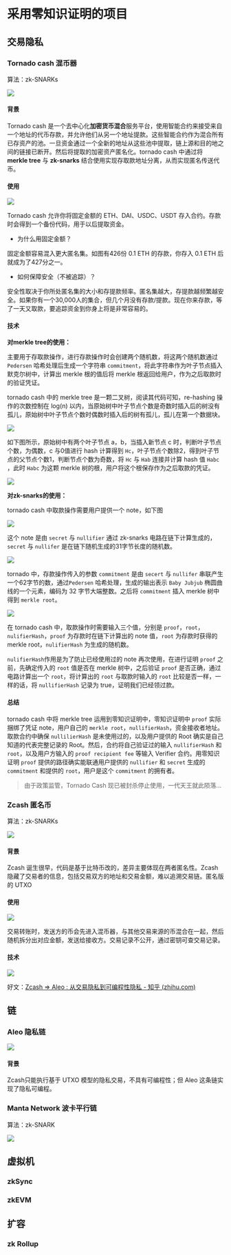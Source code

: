 # 采用零知识证明的项目

## 交易隐私

### Tornado cash 混币器

算法：zk-SNARKs

![](../img/tornado_cash_logo.png)

#### 背景

Tornado cash 是一个去中心化**加密货币混合**服务平台，使用智能合约来接受来自一个地址的代币存款，并允许他们从另一个地址提款。这些智能合约作为混合所有已存资产的池。一旦资金通过一个全新的地址从这些池中提取，链上源和目的地之间的链接已断开。然后将提取的加密资产匿名化。tornado cash 中通过将 **merkle tree** 与 **zk-snarks** 结合使用实现存取款地址分离，从而实现匿名传送代币。

#### 使用

![](../img/tornado_cash.png)

Tornado cash 允许你将固定金额的 ETH、DAI、USDC、USDT 存入合约。存款时会得到一个备份代码，用于以后提取资金。

- 为什么用固定金额？

固定金额容易混入更大匿名集。如图有426份 0.1 ETH 的存款，你存入 0.1 ETH 后就成为了427分之一。

- 如何保障安全（不被追踪）？

安全性取决于你所处匿名集的大小和存提款频率。匿名集越大，存提款越频繁越安全。如果你有一个30,000人的集合，但几个月没有存款/提款。现在你来存款，等了一天又取款，要追踪资金到你身上将是非常容易的。

#### 技术

**对merkle tree的使用：**

主要用于存取款操作，进行存款操作时会创建两个随机数，将这两个随机数通过 `Pedersen` 哈希处理后生成一个字符串 `commitment`，将此字符串作为叶子节点插入默克尔树中，计算出 merkle 根的值后将 merkle 根返回给用户，作为之后取款时的验证凭证。

tornado cash 中的 merkle tree 是一颗二叉树，阅读其代码可知，re-hashing 操作的次数控制在 log(n) 以内，当原始树中叶子节点个数是奇数时插入后的树没有孤儿，原始树中叶子节点个数时偶数时插入后的树有孤儿，孤儿在第一个数据块。

![](../img/tornado_cash_1.png)

如下图所示，原始树中有两个叶子节点 a，b，当插入新节点 c 时，判断叶子节点个数，为偶数，c 与0值进行 hash 计算得到 `Hc`，叶子节点个数除2，得到叶子节点的父节点个数1，判断节点个数为奇数，将 `Hc` 与 `Hab` 连接并计算 hash 值 `Habc` ，此时 `Habc` 为这颗 merkle 树的根，用户将这个根保存作为之后取款的凭证。

![](../img/tornado_cash_2.png)

**对zk-snarks的使用：**

tornado cash 中取款操作需要用户提供一个 note，如下图

![](../img/tornado_cash_3.png)

这个 note 是由 `secret` 与 `nullifier` 通过 zk-snarks 电路在链下计算生成的，`secret` 与 `nullifer` 是在链下随机生成的31字节长度的随机数。

![](../img/tornado_cash_4.png)

tornado 中，存款操作传入的参数 `commitment` 是由 `secert` 与 `nullifer` 串联产生一个62字节的数，通过`Pedersen` 哈希处理，生成的输出表示 `Baby Jubjub` 椭圆曲线的一个元素，编码为 32 字节大端整数。之后将 `commitment` 插入 merkle 树中得到 `merkle root`。

![](../img/tornado_cash_5.png)

在 tornado cash 中，取款操作时需要输入三个值，分别是 `proof`，`root`，`nulifierHash`，`proof` 为存款时在链下计算出的 note 值，`root` 为存款时获得的 merkle root，`nulifierHash` 为生成的随机数。

`nulifierHash`作用是为了防止已经使用过的 note 再次使用，在进行证明 `proof` 之前，先确定传入的 `root` 值是否在 merkle 树中，之后验证 `proof` 是否正确，通过电路计算出一个 `root`，将计算出的 `root` 与取款时输入的 `root` 比较是否一样，一样的话，将 `nullifierHash` 记录为 true，证明我们已经领过款。

#### 总结

tornado cash 中将 merkle tree 运用到零知识证明中，零知识证明中 `proof` 实际捆绑了凭证 note，用户自己的 `merkle root`，`nullifierHash`，资金接收者地址。取款合约中确保 `nullilierHash` 是未使用过的，以及用户提供的 Root 确实是自己知道的代表完整记录的 Root。然后，合约将自己验证过的输入 `nullifierHash` 和 `root`，以及用户方输入的 `proof recipient fee` 等输入 Verifier 合约。用零知识证明 `proof` 提供的路径确实能联通用户提供的 `nullifier` 和 `secret` 生成的 `commitment` 和提供的 `root`，用户是这个 `commitment` 的拥有者。

> 由于政策监管，Tornado Cash 现已被封杀停止使用，一代天王就此陨落...

### Zcash 匿名币

算法：zk-SNARKs

![](../img/zcash_logo.png)

#### 背景

Zcash 诞生很早，代码是基于比特币改的，差异主要体现在两者匿名性。Zcash 隐藏了交易者的信息，包括交易双方的地址和交易金额，难以追溯交易链。匿名版的 UTXO

#### 使用

![](../img/zcash.png)

交易转账时，发送方的币会先进入混币器，与其他交易来源的币混合在一起，然后随机拆分出对应金额，发送给接收方。交易记录不公开，通过密钥可查交易记录。

#### 技术

![](../img/zcash_1.jpg)

好文：[Zcash => Aleo : 从交易隐私到可编程性隐私 - 知乎 (zhihu.com)](https://zhuanlan.zhihu.com/p/559171605)

## 链

### Aleo 隐私链

<img src="../img/Aleo_logo.png"  />

#### 背景

Zcash只能执行基于 UTXO 模型的隐私交易，不具有可编程性；但 Aleo 这条链实现了隐私可编程。

### Manta Network 波卡平行链

算法：zk-SNARK

![](../img/MantaNetwork_logo.png)

## 虚拟机

### zkSync

### zkEVM

## 扩容

### zk Rollup